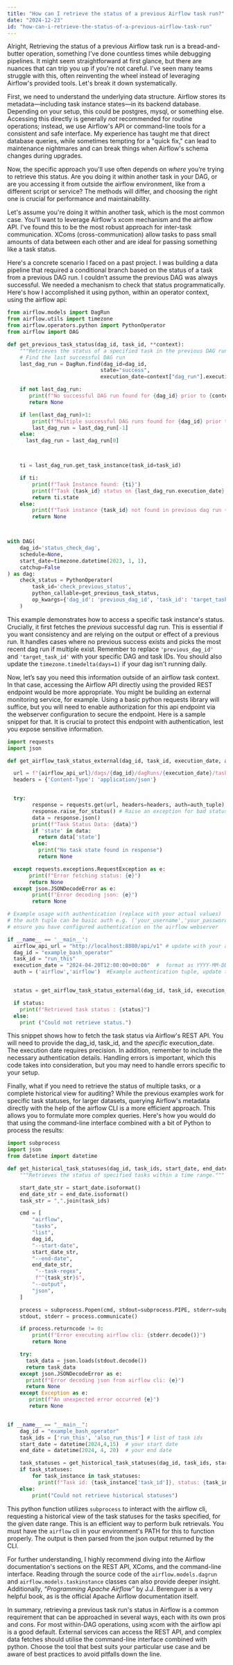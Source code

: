 ```yaml
---
title: "How can I retrieve the status of a previous Airflow task run?"
date: "2024-12-23"
id: "how-can-i-retrieve-the-status-of-a-previous-airflow-task-run"
---
```


Alright,  Retrieving the status of a previous Airflow task run is a bread-and-butter operation, something I've done countless times while debugging pipelines. It might seem straightforward at first glance, but there are nuances that can trip you up if you're not careful. I've seen many teams struggle with this, often reinventing the wheel instead of leveraging Airflow's provided tools. Let's break it down systematically.

First, we need to understand the underlying data structure. Airflow stores its metadata—including task instance states—in its backend database. Depending on your setup, this could be postgres, mysql, or something else. Accessing this directly is generally *not* recommended for routine operations; instead, we use Airflow's API or command-line tools for a consistent and safe interface. My experience has taught me that direct database queries, while sometimes tempting for a "quick fix," can lead to maintenance nightmares and can break things when Airflow's schema changes during upgrades.

Now, the specific approach you'll use often depends on *where* you’re trying to retrieve this status. Are you doing it within another task in your DAG, or are you accessing it from outside the airflow environment, like from a different script or service? The methods will differ, and choosing the right one is crucial for performance and maintainability.

Let's assume you're doing it within another task, which is the most common case. You'll want to leverage Airflow's xcom mechanism and the airflow API. I've found this to be the most robust approach for inter-task communication. XComs (cross-communication) allow tasks to pass small amounts of data between each other and are ideal for passing something like a task status.

Here's a concrete scenario I faced on a past project. I was building a data pipeline that required a conditional branch based on the status of a task from a previous DAG run. I couldn’t assume the previous DAG was always successful. We needed a mechanism to check that status programmatically. Here's how I accomplished it using python, within an operator context, using the airflow api:

```python
from airflow.models import DagRun
from airflow.utils import timezone
from airflow.operators.python import PythonOperator
from airflow import DAG

def get_previous_task_status(dag_id, task_id, **context):
    """Retrieves the status of a specified task in the previous DAG run."""
    # Find the last successful DAG run
    last_dag_run = DagRun.find(dag_id=dag_id,
                              state="success",
                              execution_date=context["dag_run"].execution_date - timezone.timedelta(days=1)) # assumes daily runs

    if not last_dag_run:
       print(f"No successful DAG run found for {dag_id} prior to {context['dag_run'].execution_date}")
       return None

    if len(last_dag_run)>1:
        print(f"Multiple successful DAG runs found for {dag_id} prior to {context['dag_run'].execution_date}. Using the most recent: {last_dag_run[-1].execution_date}")
        last_dag_run = last_dag_run[-1]
    else:
      last_dag_run = last_dag_run[0]



    ti = last_dag_run.get_task_instance(task_id=task_id)

    if ti:
        print(f"Task Instance found: {ti}")
        print(f"Task {task_id} status on {last_dag_run.execution_date}: {ti.state}")
        return ti.state
    else:
        print(f"Task instance {task_id} not found in previous dag run {last_dag_run.execution_date}")
        return None



with DAG(
    dag_id='status_check_dag',
    schedule=None,
    start_date=timezone.datetime(2023, 1, 1),
    catchup=False
) as dag:
    check_status = PythonOperator(
        task_id='check_previous_status',
        python_callable=get_previous_task_status,
        op_kwargs={'dag_id': 'previous_dag_id', 'task_id': 'target_task_id'} # Replace 'previous_dag_id' and 'target_task_id'
    )

```

This example demonstrates how to access a specific task instance's status. Crucially, it first fetches the *previous* successful dag run. This is essential if you want consistency and are relying on the output or effect of a previous run. It handles cases where no previous success exists and picks the most recent dag run if multiple exist. Remember to replace `'previous_dag_id'` and `'target_task_id'` with your specific DAG and task IDs. You should also update the `timezone.timedelta(days=1)` if your dag isn't running daily.

Now, let’s say you need this information outside of an airflow task context. In that case, accessing the Airflow API directly using the provided REST endpoint would be more appropriate. You might be building an external monitoring service, for example. Using a basic python requests library will suffice, but you will need to enable authorization for this api endpoint via the webserver configuration to secure the endpoint. Here is a sample snippet for that. It is crucial to protect this endpoint with authentication, lest you expose sensitive information.

```python
import requests
import json

def get_airflow_task_status_external(dag_id, task_id, execution_date, airflow_api_url, auth_tuple=None):

  url = f"{airflow_api_url}/dags/{dag_id}/dagRuns/{execution_date}/taskInstances/{task_id}"
  headers = {'Content-Type': 'application/json'}


  try:
        response = requests.get(url, headers=headers, auth=auth_tuple)
        response.raise_for_status() # Raise an exception for bad status codes
        data = response.json()
        print(f"Task Status Data: {data}")
        if 'state' in data:
          return data['state']
        else:
          print("No task state found in response")
          return None

  except requests.exceptions.RequestException as e:
       print(f"Error fetching status: {e}")
       return None
  except json.JSONDecodeError as e:
        print(f"Error decoding json: {e}")
        return None

# Example usage with authentication (replace with your actual values)
# the auth tuple can be basic auth e.g. ('your_username','your_password') or token auth
# ensure you have configured authentication on the airflow webserver

if __name__ == '__main__':
  airflow_api_url = "http://localhost:8080/api/v1" # update with your airflow instance
  dag_id = "example_bash_operator"
  task_id = "run_this"
  execution_date = "2024-04-20T12:00:00+00:00"  #  format as YYYY-MM-DDTHH:MM:SS+00:00
  auth = ('airflow','airflow')  #Example authentication tuple, update this.


  status = get_airflow_task_status_external(dag_id, task_id, execution_date, airflow_api_url, auth_tuple = auth)

  if status:
    print(f"Retrieved task status : {status}")
  else:
    print ("Could not retrieve status.")

```

This snippet shows how to fetch the task status via Airflow's REST API. You will need to provide the dag_id, task_id, and the *specific* execution_date. The execution date requires precision. In addition, remember to include the necessary authentication details. Handling errors is important, which this code takes into consideration, but you may need to handle errors specific to your setup.

Finally, what if you need to retrieve the status of multiple tasks, or a complete historical view for auditing? While the previous examples work for specific task statuses, for larger datasets, querying Airflow's metadata directly with the help of the airflow CLI is a more efficient approach. This allows you to formulate more complex queries. Here's how you would do that using the command-line interface combined with a bit of Python to process the results:

```python
import subprocess
import json
from datetime import datetime

def get_historical_task_statuses(dag_id, task_ids, start_date, end_date):
    """Retrieves the status of specified tasks within a time range."""

    start_date_str = start_date.isoformat()
    end_date_str = end_date.isoformat()
    task_str = ",".join(task_ids)

    cmd = [
        "airflow",
        "tasks",
        "list",
        dag_id,
        "--start-date",
        start_date_str,
        "--end-date",
        end_date_str,
         "--task-regex",
         f"^{task_str}$",
        "--output",
        "json",
    ]

    process = subprocess.Popen(cmd, stdout=subprocess.PIPE, stderr=subprocess.PIPE)
    stdout, stderr = process.communicate()

    if process.returncode != 0:
        print(f"Error executing airflow cli: {stderr.decode()}")
        return None

    try:
      task_data = json.loads(stdout.decode())
      return task_data
    except json.JSONDecodeError as e:
      print(f"Error decoding json from airflow cli: {e}")
      return None
    except Exception as e:
       print(f"An unexpected error occurred {e}")
       return None


if __name__ == "__main__":
    dag_id = "example_bash_operator"
    task_ids = ['run_this', 'also_run_this'] # list of task ids
    start_date = datetime(2024,4,15)  # your start date
    end_date = datetime(2024, 4, 20)  # your end date

    task_statuses = get_historical_task_statuses(dag_id, task_ids, start_date, end_date)
    if task_statuses:
        for task_instance in task_statuses:
          print(f"Task id: {task_instance['task_id']}, status: {task_instance['state']}, run id: {task_instance['run_id']}, execution date {task_instance['execution_date']}")
    else:
        print("Could not retrieve historical statuses")
```
This python function utilizes `subprocess` to interact with the airflow cli, requesting a historical view of the task statuses for the tasks specified, for the given date range. This is an efficient way to perform bulk retrievals. You must have the `airflow` cli in your environment's PATH for this to function properly. The output is then parsed from the json output returned by the CLI.

For further understanding, I highly recommend diving into the Airflow documentation's sections on the REST API, XComs, and the command-line interface. Reading through the source code of the `airflow.models.dagrun` and `airflow.models.taskinstance` classes can also provide deeper insight. Additionally, *“Programming Apache Airflow”* by J.J. Berenguer is a very helpful book, as is the official Apache Airflow documentation itself.

In summary, retrieving a previous task run's status in Airflow is a common requirement that can be approached in several ways, each with its own pros and cons. For most within-DAG operations, using xcom with the airflow api is a good default. External services can access the REST API, and complex data fetches should utilise the command-line interface combined with python. Choose the tool that best suits your particular use case and be aware of best practices to avoid pitfalls down the line.
